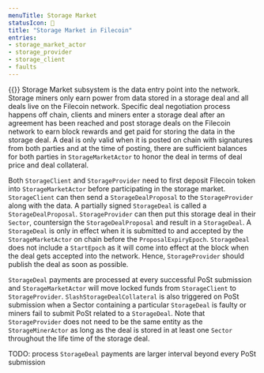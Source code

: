 ```yaml
---
menuTitle: Storage Market
statusIcon: 🔁
title: "Storage Market in Filecoin"
entries:
- storage_market_actor
- storage_provider
- storage_client
- faults
---
```


{{<label storage_market>}}
Storage Market subsystem is the data entry point into the network. Storage miners only earn power from data stored in a storage deal and all deals live on the Filecoin network. Specific deal negotiation process happens off chain, clients and miners enter a storage deal after an agreement has been reached and post storage deals on the Filecoin network to earn block rewards and get paid for storing the data in the storage deal. A deal is only valid when it is posted on chain with signatures from both parties and at the time of posting, there are sufficient balances for both parties in `StorageMarketActor` to honor the deal in terms of deal price and deal collateral.

Both `StorageClient` and `StorageProvider` need to first deposit Filecoin token into `StorageMarketActor` before participating in the storage market. `StorageClient` can then send a `StorageDealProposal` to the `StorageProvider` along with the data. A partially signed `StorageDeal` is called a `StorageDealProposal`. `StorageProvider` can then put this storage deal in their `Sector`, countersign the `StorageDealProposal` and result in a `StorageDeal`. A `StorageDeal` is only in effect when it is submitted to and accepted by the `StorageMarketActor` on chain before the `ProposalExpiryEpoch`. `StorageDeal` does not include a `StartEpoch` as it will come into effect at the block when the deal gets accepted into the network. Hence, `StorageProvider` should publish the deal as soon as possible.

`StorageDeal` payments are processed at every successful PoSt submission and `StorageMarketActor` will move locked funds from `StorageClient` to `StorageProvider`. `SlashStorageDealCollateral` is also triggered on PoSt submission when a Sector containing a particular `StorageDeal` is faulty or miners fail to submit PoSt related to a `StorageDeal`. Note that `StorageProvider` does not need to be the same entity as the `StorageMinerActor` as long as the deal is stored in at least one `Sector` throughout the life time of the storage deal.

TODO: process `StorageDeal` payments are larger interval beyond every PoSt submission
